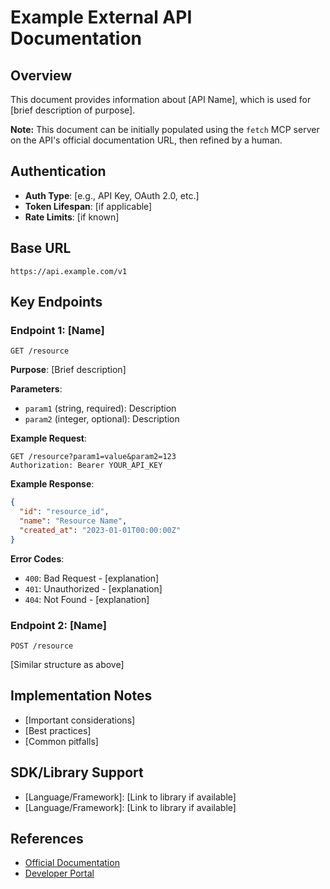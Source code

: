 # Example External API Documentation

## Overview
This document provides information about [API Name], which is used for [brief description of purpose].

**Note:** This document can be initially populated using the `fetch` MCP server on the API's official documentation URL, then refined by a human.

## Authentication
- **Auth Type**: [e.g., API Key, OAuth 2.0, etc.]
- **Token Lifespan**: [if applicable]
- **Rate Limits**: [if known]

## Base URL
```
https://api.example.com/v1
```

## Key Endpoints

### Endpoint 1: [Name]
```
GET /resource
```

**Purpose**: [Brief description]

**Parameters**:
- `param1` (string, required): Description
- `param2` (integer, optional): Description

**Example Request**:
```http
GET /resource?param1=value&param2=123
Authorization: Bearer YOUR_API_KEY
```

**Example Response**:
```json
{
  "id": "resource_id",
  "name": "Resource Name",
  "created_at": "2023-01-01T00:00:00Z"
}
```

**Error Codes**:
- `400`: Bad Request - [explanation]
- `401`: Unauthorized - [explanation]
- `404`: Not Found - [explanation]

### Endpoint 2: [Name]
```
POST /resource
```

[Similar structure as above]

## Implementation Notes
- [Important considerations]
- [Best practices]
- [Common pitfalls]

## SDK/Library Support
- [Language/Framework]: [Link to library if available]
- [Language/Framework]: [Link to library if available]

## References
- [Official Documentation](https://example.com/docs)
- [Developer Portal](https://example.com/developers)
